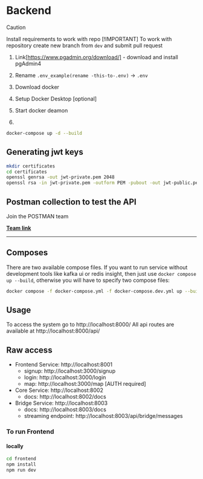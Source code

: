 # Backend

> [!CAUTION]
> Install requirements to work with repo
> [!IMPORTANT]
> To work with repository create new branch from `dev` and submit pull request

1. Link[https://www.pgadmin.org/download/] - download and install pgAdmin4

2. Rename `.env_example(rename -this-to-.env)` -> `.env`

3. Download docker

4. Setup Docker Desktop [optional]

5. Start docker deamon

6.

```bash
docker-compose up -d --build
```

## Generating jwt keys

```bash
mkdir certificates
cd certificates
openssl genrsa -out jwt-private.pem 2048
openssl rsa -in jwt-private.pem -outform PEM -pubout -out jwt-public.pem
```

## Postman collection to test the API

Join the POSTMAN team

[**Team link**](https://delta6-6194.postman.co/workspace/delta~f62492cc-cf71-4441-a2ed-67e752ea4e28/collection/42375143-392cd135-bd82-4b46-b440-b434f0ccc6e2?action=share&creator=42375143)

----

## Composes

There are two available compose files.
If you want to run service without development tools like kafka ui or redis insight, then just use `docker compose up --build`, otherwise you will have to specify two compose files:
```bash
docker compose -f docker-compose.yml -f docker-compose.dev.yml up --build
```

## Usage
To access the system go to http://localhost:8000/
All api routes are available at http://localhost:8000/api/

## Raw access

- Frontend Service: http://localhost:8001
  - signup: http://localhost:3000/signup
  - login: http://localhost:3000/login
  - map: http://localhost:3000/map [AUTH required]
- Core Service: http://localhost:8002
  - docs: http://localhost:8002/docs
- Bridge Service: http://localhost:8003
  - docs: http://localhost:8003/docs
  - streaming endpoint: http://localhost:8003/api/bridge/messages

### To run Frontend

#### locally

```bash
cd frontend
npm install
npm run dev
```
